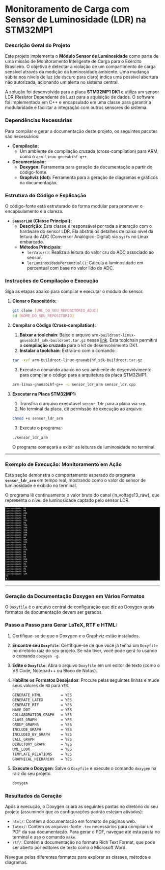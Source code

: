 # Monitoramento de Carga com Sensor de Luminosidade (LDR) na STM32MP1

### Descrição Geral do Projeto

Este projeto implementa o **Módulo Sensor de Luminosidade** como parte de uma missão de Monitoramento Inteligente de Carga para o Exército Brasileiro. O objetivo é detectar a violação de um compartimento de carga sensível através da medição da luminosidade ambiente. Uma mudança súbita nos níveis de luz (de escuro para claro) indica uma possível abertura não autorizada, acionando um alerta no sistema central.

A solução foi desenvolvida para a placa **STM32MP1 DK1** e utiliza um sensor LDR (Resistor Dependente de Luz) para a aquisição de dados. O software foi implementado em C++ e encapsulado em uma classe para garantir a modularidade e facilitar a integração com outros sensores do sistema.

### Dependências Necessárias

Para compilar e gerar a documentação deste projeto, os seguintes pacotes são necessários:

* **Compilação:**
    * Um ambiente de compilação cruzada (cross-compilation) para ARM, como o `arm-linux-gnueabihf-g++`.
* **Documentação:**
    * **Doxygen:** Ferramenta para geração de documentação a partir do código-fonte.
    * **Graphviz (dot):** Ferramenta para a geração de diagramas e gráficos na documentação.

### Estrutura do Código e Explicação

O código-fonte está estruturado de forma modular para promover o encapsulamento e a clareza.

* **`SensorLDR` (Classe Principal):**
    * **Descrição:** Esta classe é responsável por toda a interação com o hardware do sensor LDR. Ela abstrai os detalhes de baixo nível da leitura do ADC (Conversor Analógico-Digital) via `sysfs` no Linux embarcado.
    * **Métodos Principais:**
        * `lerValor()`: Realiza a leitura do valor cru do ADC associado ao sensor.
        * `lerLuminosidadePercentual()`: Calcula a luminosidade em percentual com base no valor lido do ADC.

### Instruções de Compilação e Execução

Siga as etapas abaixo para compilar e executar o módulo do sensor.

1.  **Clonar o Repositório:**
    ```bash
    git clone [URL_DO_SEU_REPOSITORIO_AQUI]
    cd [NOME_DO_SEU_REPOSITORIO]
    ```

2.  **Compilar o Código (Cross-compilation):**
    1.  **Baixar a toolchain**: Baixe o arquivo `arm-buildroot-linux-gnueabihf_sdk-buildroot.tar.gz` nesse [link](https://drive.google.com/file/d/1qpq3QeK5f7T061LFA0JlJz2fgMQDvyMn/view). Esta toolchain permitirá a **compilação cruzada** para o kit de desenvolvimento DK1.
    2.  **Instalar a toolchain**: Extraia-o com o comando:
    ```bash
    tar -xvf arm-buildroot-linux-gnueabihf_sdk-buildroot.tar.gz
    ```
    3.  Execute o comando abaixo no seu ambiente de desenvolvimento para compilar o código para a arquitetura da placa STM32MP1.
    ```bash
    arm-linux-gnueabihf-g++ -o sensor_ldr_arm sensor_ldr.cpp
    ```

3.  **Executar na Placa STM32MP1:**
    1.  Transfira o arquivo executável `sensor_ldr` para a placa via `scp`.
    2.  No terminal da placa, dê permissão de execução ao arquivo:
    ```bash
    chmod +x sensor_ldr_arm
    ```
    3.  Execute o programa:
    ```bash
    ./sensor_ldr_arm
    ```
    O programa começará a exibir as leituras de luminosidade no terminal.

---

### Exemplo de Execução: Monitoramento em Ação

Esta seção demonstra o comportamento esperado do programa **`sensor_ldr_arm`** em tempo real, mostrando como o valor do sensor de luminosidade é exibido no terminal.

O programa lê continuamente o valor bruto do canal (in_voltage13_raw), que representa o nível de luminosidade captado pelo sensor LDR.

![Execução do programa no terminal](./assets/leitura_sensor.png)

---

### Geração da Documentação Doxygen em Vários Formatos

O `Doxyfile` é o arquivo central de configuração que diz ao Doxygen quais formatos de documentação devem ser gerados.

### Passo a Passo para Gerar LaTeX, RTF e HTML:

1.  Certifique-se de que o Doxygen e o Graphviz estão instalados.

2.  **Encontre seu `Doxyfile`**: Certifique-se de que você já tenha um `Doxyfile` no diretório raiz do seu projeto. Se não tiver, você pode gerá-lo usando o comando `doxygen -g`.

3.  **Edite o `Doxyfile`**: Abra o arquivo `Doxyfile` em um editor de texto (como o VS Code, Notepad++ ou Bloco de Notas).

4.  **Habilite os Formatos Desejados**: Procure pelas seguintes linhas e mude seus valores de `NO` para `YES`.

    ```
    GENERATE_HTML         = YES
    GENERATE_LATEX        = YES
    GENERATE_RTF          = YES
    HAVE_DOT              = YES
    COLLABORATION_GRAPH   = YES
    CLASS_GRAPH           = YES
    GROUP_GRAPHS          = YES
    INCLUDE_GRAPH         = YES
    INCLUDED_BY_GRAPH     = YES
    CALL_GRAPH            = YES
    DIRECTORY_GRAPH       = YES
    UML_LOOK              = YES
    TEMPLATE_RELATIONS    = YES
    GRAPHICAL_HIERARCHY   = YES
    ```

5.  **Execute o Doxygen**: Salve o `Doxyfile` e execute o comando `doxygen` na raiz do seu projeto.

    ```bash
    doxygen
    ```

### Resultados da Geração

Após a execução, o Doxygen criará as seguintes pastas no diretório do seu projeto (assumindo que as configurações padrão estejam ativadas):

* `html/`: Contém a documentação em formato de páginas web.
* `latex/`: Contém os arquivos-fonte `.tex` necessários para compilar um PDF da sua documentação. Para gerar o PDF, navegue até esta pasta no terminal e use o comando `make`.
* `rtf/`: Contém a documentação no formato Rich Text Format, que pode ser aberto por editores de texto como o Microsoft Word.

Navegue pelos diferentes formatos para explorar as classes, métodos e diagramas.
